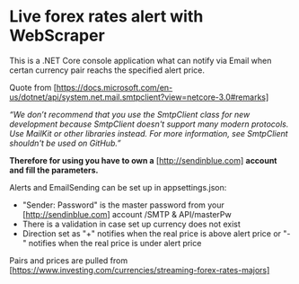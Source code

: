 # Live forex rates alert with WebScraper
This is a .NET Core console application what can notify via Email when certan currency pair reachs the specified alert price.

Quote from [https://docs.microsoft.com/en-us/dotnet/api/system.net.mail.smtpclient?view=netcore-3.0#remarks]

_“We don’t recommend that you use the SmtpClient class for new development because SmtpClient doesn't support many modern protocols. 
Use MailKit or other libraries instead. For more information, see SmtpClient shouldn't be used on GitHub.”_

**Therefore for using you have to own a** [http://sendinblue.com] **account and fill the parameters.** 

Alerts and EmailSending can be set up in appsettings.json:
  - "Sender: Password" is the master password from your [http://sendinblue.com] account /SMTP & API/masterPw
  - There is a validation in case set up currency does not exist
  - Direction set as 
        "+" notifies when the real price is above alert price or "-" notifies when the real price is under alert price
  
Pairs and prices are pulled from [https://www.investing.com/currencies/streaming-forex-rates-majors]
